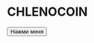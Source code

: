 # CHLENOCOIN
<!DOCTYPE html>
<html lang="ru">
<head>
    <meta charset="UTF-8">
    <meta name="viewport" content="width=device-width, initial-scale=1.0">
    <title>Моя страница</title>
</head>
<body>
    <button onclick="alert('Вы нажали на кнопку!')">Нажми меня</button>
</body>
</html>
